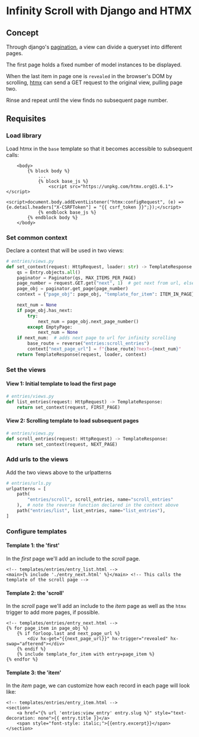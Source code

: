 # Infinity Scroll with Django and HTMX

## Concept

Through django's [pagination](https://docs.djangoproject.com/en/4.0/topics/pagination/#using-paginator-in-a-view-function), a view can divide a queryset into different pages.

The first page holds a fixed number of model instances to be displayed.

When the last item in page one is `revealed` in the browser's DOM by scrolling, [htmx](https://htmx.org/examples/infinite-scroll/) can send a GET request to the original view, pulling page two.

Rinse and repeat until the view finds no subsequent page number.

## Requisites

### Load library

Load htmx in the `base` template so that it becomes accessible to subsequent calls:

```jinja
    <body>
        {% block body %}
            ...
            {% block base_js %}
                <script src="https://unpkg.com/htmx.org@1.6.1"></script>
                <script>document.body.addEventListener("htmx:configRequest", (e) => {e.detail.headers["X-CSRFToken"] = "{{ csrf_token }}";});</script>
            {% endblock base_js %}
        {% endblock body %}
    </body>
```

### Set common context

Declare a context that will be used in two views:

```python
# entries/views.py
def set_context(request: HttpRequest, loader: str) -> TemplateResponse:
    qs = Entry.objects.all()
    paginator = Paginator(qs, MAX_ITEMS_PER_PAGE)
    page_number = request.GET.get("next", 1)  # get next from url, else page 1
    page_obj = paginator.get_page(page_number)
    context = {"page_obj": page_obj, "template_for_item": ITEM_IN_PAGE}

    next_num = None
    if page_obj.has_next:
        try:
            next_num = page_obj.next_page_number()
        except EmptyPage:
            next_num = None
    if next_num:  # adds next page to url for infinity scrolling
        base_route = reverse("entries:scroll_entries")
        context["next_page_url"] = f"{base_route}?next={next_num}"
    return TemplateResponse(request, loader, context)
```

### Set the views

#### View 1: Initial template to load the first page

```python
# entries/views.py
def list_entries(request: HttpRequest) -> TemplateResponse:
    return set_context(request, FIRST_PAGE)
```

#### View 2: Scrolling template to load subsequent pages

```python
# entries/views.py
def scroll_entries(request: HttpRequest) -> TemplateResponse:
    return set_context(request, NEXT_PAGE)
```

### Add urls to the views

Add the two views above to the urlpatterns

```python
# entries/urls.py
urlpatterns = [
    path(
        "entries/scroll", scroll_entries, name="scroll_entries"
    ),  # note the reverse function declared in the context above
    path("entries/list", list_entries, name="list_entries"),
]
```

### Configure templates

#### Template 1: the 'first'

In the _first_ page we'll add an include to the _scroll_ page.

```jinja
<!-- templates/entries/entry_list.html -->
<main>{% include './entry_next.html' %}</main> <!-- This calls the template of the scroll page -->
```

#### Template 2: the 'scroll'

In the _scroll_ page we'll add an include to the _item_ page as well as the `htmx` trigger to add more pages, if possible.

```jinja
<!-- templates/entries/entry_next.html -->
{% for page_item in page_obj %}
    {% if forloop.last and next_page_url %}
        <div hx-get="{{next_page_url}}" hx-trigger="revealed" hx-swap="afterend"></div>
    {% endif %}
    {% include template_for_item with entry=page_item %}
{% endfor %}
```

#### Template 3: the 'item'

In the _item_ page, we can customize how each record in each page will look like:

```jinja
<!-- templates/entries/entry_item.html -->
<section>
    <a href="{% url 'entries:view_entry' entry.slug %}" style="text-decoration: none">{{ entry.title }}</a>
    <span style="font-style: italic;">{{entry.excerpt}}</span>
</section>
```
